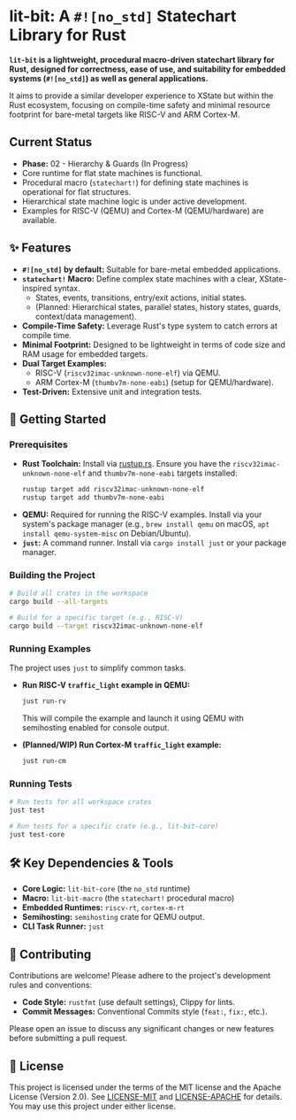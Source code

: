 # lit-bit: A `#![no_std]` Statechart Library for Rust

**`lit-bit` is a lightweight, procedural macro-driven statechart library for Rust, designed for correctness, ease of use, and suitability for embedded systems (`#![no_std]`) as well as general applications.**

It aims to provide a similar developer experience to XState but within the Rust ecosystem, focusing on compile-time safety and minimal resource footprint for bare-metal targets like RISC-V and ARM Cortex-M.

## Current Status

*   **Phase:** 02 - Hierarchy & Guards (In Progress)
*   Core runtime for flat state machines is functional.
*   Procedural macro (`statechart!`) for defining state machines is operational for flat structures.
*   Hierarchical state machine logic is under active development.
*   Examples for RISC-V (QEMU) and Cortex-M (QEMU/hardware) are available.


## ✨ Features

*   **`#![no_std]` by default:** Suitable for bare-metal embedded applications.
*   **`statechart!` Macro:** Define complex state machines with a clear, XState-inspired syntax.
    *   States, events, transitions, entry/exit actions, initial states.
    *   (Planned: Hierarchical states, parallel states, history states, guards, context/data management).
*   **Compile-Time Safety:** Leverage Rust's type system to catch errors at compile time.
*   **Minimal Footprint:** Designed to be lightweight in terms of code size and RAM usage for embedded targets.
*   **Dual Target Examples:**
    *   RISC-V (`riscv32imac-unknown-none-elf`) via QEMU.
    *   ARM Cortex-M (`thumbv7m-none-eabi`) (setup for QEMU/hardware).
*   **Test-Driven:** Extensive unit and integration tests.

## 🚀 Getting Started

### Prerequisites

*   **Rust Toolchain:** Install via [rustup.rs](https://rustup.rs/). Ensure you have the `riscv32imac-unknown-none-elf` and `thumbv7m-none-eabi` targets installed:
    ```bash
    rustup target add riscv32imac-unknown-none-elf
    rustup target add thumbv7m-none-eabi
    ```
*   **QEMU:** Required for running the RISC-V examples. Install via your system's package manager (e.g., `brew install qemu` on macOS, `apt install qemu-system-misc` on Debian/Ubuntu).
*   **`just`:** A command runner. Install via `cargo install just` or your package manager.

### Building the Project

```bash
# Build all crates in the workspace
cargo build --all-targets

# Build for a specific target (e.g., RISC-V)
cargo build --target riscv32imac-unknown-none-elf
```

### Running Examples

The project uses `just` to simplify common tasks.

*   **Run RISC-V `traffic_light` example in QEMU:**
    ```bash
    just run-rv
    ```
    This will compile the example and launch it using QEMU with semihosting enabled for console output.

*   **(Planned/WIP) Run Cortex-M `traffic_light` example:**
    ```bash
    just run-cm 
    ```

### Running Tests

```bash
# Run tests for all workspace crates
just test

# Run tests for a specific crate (e.g., lit-bit-core)
just test-core
```

## 🛠️ Key Dependencies & Tools

*   **Core Logic:** `lit-bit-core` (the `no_std` runtime)
*   **Macro:** `lit-bit-macro` (the `statechart!` procedural macro)
*   **Embedded Runtimes:** `riscv-rt`, `cortex-m-rt`
*   **Semihosting:** `semihosting` crate for QEMU output.
*   **CLI Task Runner:** `just`

## 🤝 Contributing

Contributions are welcome! Please adhere to the project's development rules and conventions:

*   **Code Style:** `rustfmt` (use default settings), Clippy for lints.
*   **Commit Messages:** Conventional Commits style (`feat:`, `fix:`, etc.).

Please open an issue to discuss any significant changes or new features before submitting a pull request.

## 📝 License

This project is licensed under the terms of the MIT license and the Apache License (Version 2.0). See [LICENSE-MIT](./LICENSE-MIT) and [LICENSE-APACHE](./LICENSE-APACHE) for details. You may use this project under either license.
